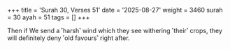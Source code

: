+++
title = 'Surah 30, Verses 51'
date = '2025-08-27'
weight = 3460
surah = 30
ayah = 51
tags = []
+++

Then if We send a ˹harsh˺ wind which they see withering ˹their˺ crops, they will definitely deny ˹old favours˺ right after.